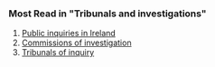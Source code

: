 ###  Most Read in "Tribunals and investigations"

  1. [ Public inquiries in Ireland ](/en/government-in-ireland/how-government-works/tribunals-and-investigations/tribunals-introduction/)
  2. [ Commissions of investigation ](/en/government-in-ireland/how-government-works/tribunals-and-investigations/commissions-of-investigation/)
  3. [ Tribunals of inquiry ](/en/government-in-ireland/how-government-works/tribunals-and-investigations/tribunals-of-inquiry/)
